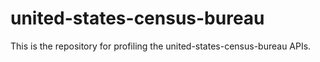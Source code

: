 # united-states-census-bureau
This is the repository for profiling the united-states-census-bureau APIs.
